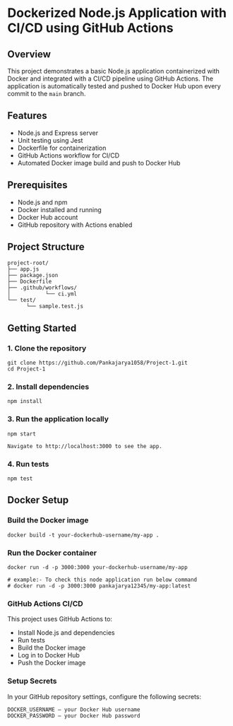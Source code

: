 # Dockerized Node.js Application with CI/CD using GitHub Actions

## Overview

This project demonstrates a basic Node.js application containerized with Docker and integrated with a CI/CD pipeline using GitHub Actions. The application is automatically tested and pushed to Docker Hub upon every commit to the `main` branch.

## Features

- Node.js and Express server
- Unit testing using Jest
- Dockerfile for containerization
- GitHub Actions workflow for CI/CD
- Automated Docker image build and push to Docker Hub

## Prerequisites

- Node.js and npm
- Docker installed and running
- Docker Hub account
- GitHub repository with Actions enabled

## Project Structure
```
project-root/
├── app.js 
├── package.json 
├── Dockerfile 
├── .github/workflows/ 
│           └── ci.yml 
└── test/ 
      └── sample.test.js
```

## Getting Started

### 1. Clone the repository
```
git clone https://github.com/Pankajarya1058/Project-1.git
cd Project-1
```

### 2. Install dependencies
```
npm install
```

### 3. Run the application locally
```
npm start
```
```
Navigate to http://localhost:3000 to see the app.
```

### 4. Run tests
```
npm test
```

## Docker Setup

### Build the Docker image
```
docker build -t your-dockerhub-username/my-app .
```

### Run the Docker container
```
docker run -d -p 3000:3000 your-dockerhub-username/my-app

# example:- To check this node application run below command
# docker run -d -p 3000:3000 pankajarya12345/my-app:latest
```

### GitHub Actions CI/CD

This project uses GitHub Actions to:
- Install Node.js and dependencies
- Run tests
- Build the Docker image
- Log in to Docker Hub
- Push the Docker image

### Setup Secrets

In your GitHub repository settings, configure the following secrets:
```
DOCKER_USERNAME – your Docker Hub username
DOCKER_PASSWORD – your Docker Hub password
```


